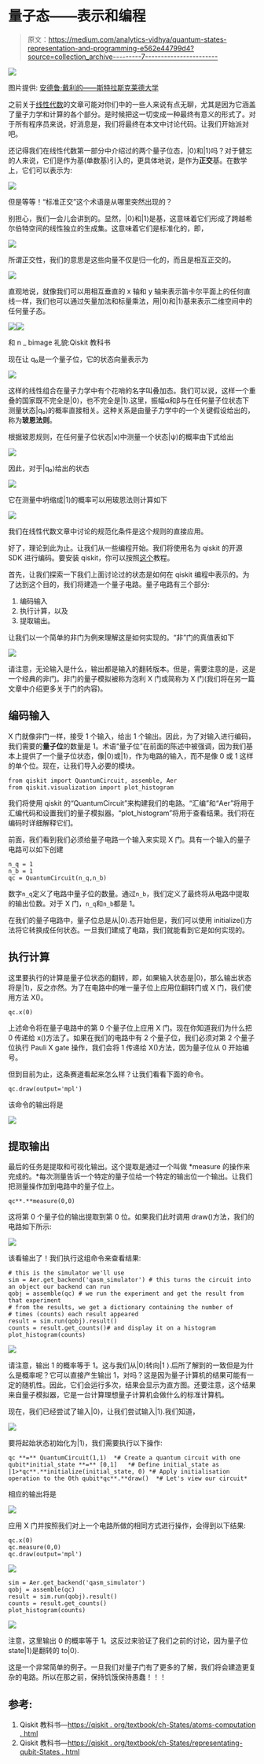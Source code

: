 # 量子态——表示和编程

> 原文：<https://medium.com/analytics-vidhya/quantum-states-representation-and-programming-e562e44799d4?source=collection_archive---------7----------------------->

![](img/5eb940533d3c7090c8a59a0da8e5eecb.png)

图片提供:
[安德鲁·戴利的——斯特拉斯克莱德大学](https://qoqms.phys.strath.ac.uk/research_qc.html)

之前关于[线性代数](https://navaneethsdk.medium.com/linear-algebra-for-quantum-computing-part-1-8ac7c8e63483)的文章可能对你们中的一些人来说有点无聊，尤其是因为它涵盖了量子力学和计算的各个部分。是时候把这一切变成一种最终有意义的形式了。对于所有程序员来说，好消息是，我们将最终在本文中讨论代码。让我们开始派对吧。

还记得我们在线性代数第一部分中介绍过的两个量子位态，|0⟩和|1⟩吗？对于健忘的人来说，它们是作为基(单数基)引入的，更具体地说，是作为**正交**基。在数学上，它们可以表示为:

![](img/e793cd3da828b00f9f58eeb9a1b86175.png)

但是等等！“标准正交”这个术语是从哪里突然出现的？

别担心，我们一会儿会讲到的。显然，|0⟩和|1⟩是基，这意味着它们形成了跨越希尔伯特空间的线性独立的生成集。这意味着它们是标准化的，即，

![](img/e1c25c92cef5e2cbb653475a9ab1e385.png)

所谓正交性，我们的意思是这些向量不仅是归一化的，而且是相互正交的。

![](img/9e4ff82dd462ff295daeb0aea4f756ee.png)

直观地说，就像我们可以用相互垂直的 x 轴和 y 轴来表示笛卡尔平面上的任何直线一样，我们也可以通过矢量加法和标量乘法，用|0⟩和|1⟩基来表示二维空间中的任何量子态。

![](img/65d21b953caaa8c07abeea8d6fee03d2.png)![](img/d5d6179e54cf04fa1705fa528a9a4052.png)

和 n _ bimage 礼貌:Qiskit 教科书

现在让 q₀是一个量子位，它的状态向量表示为

![](img/ff9f1f757f810fbac8ebf25bd8b0290b.png)

这样的线性组合在量子力学中有个花哨的名字叫叠加态。我们可以说，这样一个重叠的国家既不完全是|0⟩，也不完全是|1⟩.这里，振幅α和β与在任何量子位状态下测量状态|q₀⟩的概率直接相关。这种关系是由量子力学中的一个关键假设给出的，称为**玻恩法则**。

根据玻恩规则，在任何量子位状态|x⟩中测量一个状态|ψ⟩的概率由下式给出

![](img/9e8d12b60fd2f2b7f71b23c59ca2c40d.png)

因此，对于|q₀⟩给出的状态

![](img/abb09b92cec79887d719dce4bcdbb872.png)

它在测量中坍缩成|1⟩的概率可以用玻恩法则计算如下

![](img/aef91e5ef56092175b16b5f7a363217d.png)

我们在线性代数文章中讨论的规范化条件是这个规则的直接应用。

好了，理论到此为止。让我们从一些编程开始。我们将使用名为 qiskit 的开源 SDK 进行编码。要安装 qiskit，你可以按照[这个](https://qiskit.org/documentation/install.html)教程。

首先，让我们探索一下我们上面讨论过的状态是如何在 qiskit 编程中表示的。为了达到这个目的，我们将建造一个量子电路。量子电路有三个部分:

1.  编码输入
2.  执行计算，以及
3.  提取输出。

让我们以一个简单的非门为例来理解这是如何实现的。“非”门的真值表如下

![](img/fa25c56b0117d48dffe4cff49b313c28.png)

请注意，无论输入是什么，输出都是输入的翻转版本。但是，需要注意的是，这是一个经典的非门。非门的量子模拟被称为泡利 X 门或简称为 X 门(我们将在另一篇文章中介绍更多关于门的内容)。

## 编码输入

X 门就像非门一样，接受 1 个输入，给出 1 个输出。因此，为了对输入进行编码，我们需要的**量子位**的数量是 1。术语“量子位”在前面的陈述中被强调，因为我们基本上提供了一个量子位状态，像|0⟩或|1⟩，作为电路的输入，而不是像 0 或 1 这样的单个位。现在，让我们导入必要的模块。

```
from qiskit import QuantumCircuit, assemble, Aer
from qiskit.visualization import plot_histogram
```

我们将使用 qiskit 的“QuantumCircuit”来构建我们的电路。“汇编”和“Aer”将用于汇编代码和设置我们的量子模拟器。“plot_histogram”将用于查看结果。我们将在编码时详细解释它们。

前面，我们看到我们必须给量子电路一个输入来实现 X 门。具有一个输入的量子电路可以如下创建

```
n_q = 1
n_b = 1
qc = QuantumCircuit(n_q,n_b)
```

数字`n_q`定义了电路中量子位的数量。通过`n_b`，我们定义了最终将从电路中提取的输出位数。对于 X 门，`n_q`和`n_b`都是 1。

在我们的量子电路中，量子位总是从|0⟩.态开始但是，我们可以使用 initialize()方法将它转换成任何状态。一旦我们建成了电路，我们就能看到它是如何实现的。

## 执行计算

这里要执行的计算是量子位状态的翻转，即，如果输入状态是|0⟩，那么输出状态将是|1⟩，反之亦然。为了在电路中的唯一量子位上应用位翻转门或 X 门，我们使用方法 X()。

```
qc.x(0)
```

上述命令将在量子电路中的第 0 个量子位上应用 X 门。现在你知道我们为什么把 0 传递给 x()方法了。如果在我们的电路中有 2 个量子位，我们必须对第 2 个量子位执行 Pauli X gate 操作，我们会将 1 传递给 X()方法，因为量子位从 0 开始编号。

但到目前为止，这条赛道看起来怎么样？让我们看看下面的命令。

```
qc.draw(output='mpl')
```

该命令的输出将是

![](img/c4a55317b17aa631682e1f40ed076ad3.png)

## 提取输出

最后的任务是提取和可视化输出。这个提取是通过一个叫做 *measure 的操作来完成的。*每次测量告诉一个特定的量子位给一个特定的输出位一个输出。让我们把测量操作加到电路中的量子位上。

```
qc**.**measure(0,0)
```

这将第 0 个量子位的输出提取到第 0 位。如果我们此时调用 draw()方法，我们的电路如下所示:

![](img/db5b3e1a8a715aec1b9dce72a4325cd2.png)

该看输出了！我们执行这组命令来查看结果:

```
# this is the simulator we'll use
sim = Aer.get_backend('qasm_simulator') # this turns the circuit into an object our backend can run
qobj = assemble(qc) # we run the experiment and get the result from that experiment
# from the results, we get a dictionary containing the number of 
# times (counts) each result appeared
result = sim.run(qobj).result()  
counts = result.get_counts()# and display it on a histogram
plot_histogram(counts)
```

![](img/e8065946e0177654ba4be004329e253b.png)

请注意，输出 1 的概率等于 1。这与我们从|0⟩转向|1 ⟩.后所了解到的一致但是为什么是概率呢？它可以直接产生输出 1，对吗？这是因为量子计算机的结果可能有一定的随机性。因此，它们会运行多次，结果会显示为直方图。还要注意，这个结果来自量子模拟器，它是一台计算理想量子计算机会做什么的标准计算机。

现在，我们已经尝试了输入|0⟩，让我们尝试输入|1⟩.我们知道，

![](img/c18bc10889d2d83ae7a3e906033eb189.png)

要将起始状态初始化为|1⟩，我们需要执行以下操作:

```
qc **=** QuantumCircuit(1,1)  *# Create a quantum circuit with one qubit*initial_state **=** [0,1]   *# Define initial_state as |1>*qc**.**initialize(initial_state, 0) *# Apply initialisation operation to the 0th qubit*qc**.**draw()  *# Let's view our circuit*
```

相应的输出将是

![](img/214a7aef6dcaaf42dd2d6e9574b392f3.png)

应用 X 门并按照我们对上一个电路所做的相同方式进行操作，会得到以下结果:

```
qc.x(0)
qc.measure(0,0)
qc.draw(output='mpl')
```

![](img/0404681f5efb500f5d4112364e2436ed.png)

```
sim = Aer.get_backend('qasm_simulator')  
qobj = assemble(qc) 
result = sim.run(qobj).result()  
counts = result.get_counts()
plot_histogram(counts)
```

![](img/b2810d2352ec690d538c4086981d98aa.png)

注意，这里输出 0 的概率等于 1。这反过来验证了我们之前的讨论，因为量子位 state|1⟩是翻转的 to|0⟩.

这是一个非常简单的例子。一旦我们对量子门有了更多的了解，我们将会建造更复杂的电路。所以在那之前，保持饥饿保持愚蠢！！！

## 参考:

1.  Qiskit 教科书—[https://qiskit . org/textbook/ch-States/atoms-computation . html](https://qiskit.org/textbook/ch-states/atoms-computation.html)
2.  Qiskit 教科书—[https://qiskit . org/textbook/ch-States/representating-qubit-States . html](https://qiskit.org/textbook/ch-states/representing-qubit-states.html)